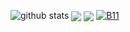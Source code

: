 ![github stats](https://github-readme-stats.vercel.app/api?username=HuXaifa-Xo&show_icons=true&include_all_commits=true&theme=chartreuse-dark&cache_seconds=3200)
<img align="center" src="https://github-readme-stats.anuraghazra1.vercel.app/api/top-langs/?username=HuXaifa-Xo&layout=compact&theme=chartreuse-dark" />
<img align="center" src="https://github-readme-stats.anuraghazra1.vercel.app/api/pin/?username=HuXaifa-Xo&repo=HPK&theme=chartreuse-dark" />
<a href="https://github.com/botolmehedi/b11"><img title="B11" src="https://github-readme-stats.vercel.app/api/pin/?username=HuXaifa-Xo&repo=Pak-Crack&theme=vision-friendly-dark"></a>


